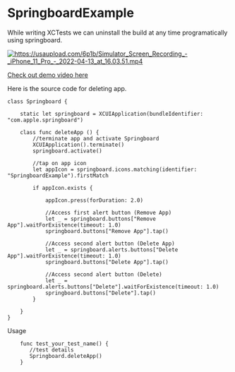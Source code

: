 # SpringboardExample
While writing XCTests we can uninstall the build at any time programatically using springboard.

<a href="https://ibb.co/0rTYLF6"><img src="https://i.ibb.co/0rTYLF6/Simulator-Screen-Shot-i-Phone-11-Pro-2022-04-14-at-00-06-40.png" alt="https://usaupload.com/6p1b/Simulator_Screen_Recording_-_iPhone_11_Pro_-_2022-04-13_at_16.03.51.mp4" border="0"></a>

<a href="https://usaupload.com/6p1b/Simulator_Screen_Recording_-_iPhone_11_Pro_-_2022-04-13_at_16.03.51.mp4" target="_blank" title="Download from USAupload | Upload Files for free">Check out demo video here</a>

Here is the source code for deleting app.

```
class Springboard {
    
    static let springboard = XCUIApplication(bundleIdentifier: "com.apple.springboard")
    
    class func deleteApp () {
        //terminate app and activate Springboard
        XCUIApplication().terminate()
        springboard.activate()
        
        //tap on app icon
        let appIcon = springboard.icons.matching(identifier: "SpringboardExample").firstMatch
        
        if appIcon.exists {
            
            appIcon.press(forDuration: 2.0)
            
            //Access first alert button (Remove App)
            let _ = springboard.buttons["Remove App"].waitForExistence(timeout: 1.0)
            springboard.buttons["Remove App"].tap()
            
            //Access second alert button (Delete App)
            let _ = springboard.alerts.buttons["Delete App"].waitForExistence(timeout: 1.0)
            springboard.buttons["Delete App"].tap()
            
            //Access second alert button (Delete)
            let _ = springboard.alerts.buttons["Delete"].waitForExistence(timeout: 1.0)
            springboard.buttons["Delete"].tap()
        }
        
    }
}
```

Usage

```
    func test_your_test_name() {
       //test details
       Springboard.deleteApp()
    }
    
```
